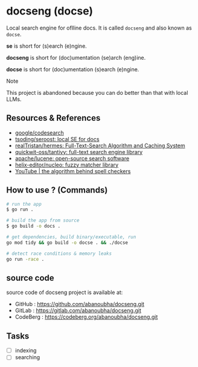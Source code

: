 # docseng (docse)

Local search engine for oflline docs. It is called `docseng` and also known as `docse`.

**se** is short for (s)earch (e)ngine.

**docseng** is short for (doc)umentation (se)arch (eng)ine.

**docse** is short for (doc)umentation (s)earch (e)ngine.

> [!NOTE]
> This project is abandoned because you can do better than that with local LLMs.

## Resources & References

- [google/codesearch](https://github.com/google/codesearch)
- [tsoding/seroost: local SE for docs](https://github.com/tsoding/seroost)
- [realTristan/hermes: Full-Text-Search Algorithm and Caching System](https://github.com/realTristan/hermes)
- [quickwit-oss/tantivy: full-text search engine library](https://github.com/quickwit-oss/tantivy)
- [apache/lucene: open-source search software](https://github.com/apache/lucene)
- [helix-editor/nucleo: fuzzy matcher library](https://github.com/helix-editor/nucleo)
- [YouTube | the algorithm behind spell checkers](https://www.youtube.com/watch?v=d-Eq6x1yssU)

## How to use ? (Commands)

```sh
# run the app
$ go run .

# build the app from source
$ go build -o docs .

# get dependencies, build binary/executable, run
go mod tidy && go build -o docse . && ./docse

# detect race conditions & memory leaks
go run -race .
```

## source code

source code of docseng project is available at:

- GitHub : <https://github.com/abanoubha/docseng.git>
- GitLab : <https://gitlab.com/abanoubha/docseng.git>
- CodeBerg : <https://codeberg.org/abanoubha/docseng.git>

## Tasks

- [ ] indexing
- [ ] searching
